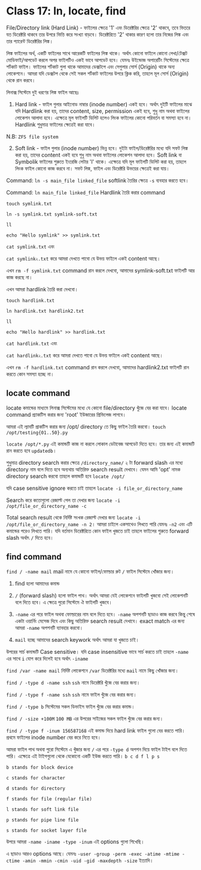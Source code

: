 # Class 17: ln, locate, find

File/Directory link (Hard Link) - ফাইলের ক্ষেত্রে '1' এবং ডিরেক্টরির ক্ষেত্রে '2' থাকবে, তবে ভিতরে যত ডিরেক্টরি থাকবে তার উপরে ভিত্তি করে সংখ্যা বাড়বে। ডিরেক্টরিতে '2' থাকার কারণ হলো তার নিজের লিঙ্ক এবং তার প্যারেন্ট ডিরেক্টরির লিঙ্ক।

লিঙ্ক ফাইলের অর্থ, একটি ফাইলের সাথে আরেকটি ফাইলের লিঙ্ক থাকে। অর্থাৎ কোনো ফাইলে কোনো লেখা/টেক্সট মোডিফাই/আপডেট করলে অপর ফাইলটিও একই ভাবে আপডেট হবে। যেমনঃ উইন্ডোজ অপারেটিং সিস্টেমের ক্ষেত্রে শর্টকাট ফাইল। ফাইলের শর্টকাট গুলা থাকে আমাদের ডেক্সটপে এবং সেগুলার সোর্স (Origin) থাকে অন্য লোকেশনে। আমরা যদি ডেক্সটপ থেকে সেই সকল শর্টকাট ফাইলের উপরে ক্লিক করি, তাহলে মূল সোর্স (Origin) থেকে রান করবে।

লিনাক্স সিস্টেমে দুই ধরণের লিঙ্ক ফাইল আছেঃ

1.  Hard link - ফাইল গুলার আইনোড নাম্বার (inode number) একই হবে। অর্থাৎ দুইটি ফাইলের মাঝে যদি Hardlink করা হয়, তাদের content, size, permission একই হবে, শুধু নাম অথবা ফাইলের লোকেশন আলাদা হবে। এক্ষেত্রে মূল ফাইলটি ডিলিট হলেও লিংক ফাইলের কোনো পরিবর্তন বা সমস্যা হবে না। Hardlink শুধুমাত্র ফাইলের ক্ষেত্রেই করা যাবে।

N.B: `ZFS file system`

2.  Soft link - ফাইল গুলার (inode number) ভিন্ন হবে। দুইটা ফাইল/ডিরেক্টরির মধ্যে যদি সফট লিঙ্ক করা হয়, তাদের content একই হবে শুধু নাম অথবা ফাইলের লোকেশন আলাদা হবে। Soft link বা Symbolik ফাইলের শুরুতে ইংরেজি লেটার 'l' থাকে। এক্ষেত্রে যদি মূল ফাইলটি ডিলিট করা হয়, তাহলে লিংক ফাইল কোনো কাজ করবে না। সফট লিঙ্ক, ফাইল এবং ডিরেক্টরি উভয়ের ক্ষেত্রেই করা যায়।

Command: `ln -s main_file linked_file` softlink তৈরির ক্ষেত্রে `-s` ব্যবহার করতে হবে।

Command: `ln main_file linked_file` Hardlink তৈরি করার command

`touch symlink.txt`

`ln -s symlink.txt symlink-soft.txt`

`ll`

`echo "Hello symlink" >> symlink.txt`

`cat symlink.txt` এবং

`cat symlink২.txt` করে আমরা দেখতে পাবো যে উভয় ফাইলে একই content আছে।

এখন `rm -f symlink.txt` command রান করলে দেখবো, আমাদের symlink-soft.txt ফাইলটি আর কাজ করছে না।

এখন আমরা hardlink তৈরি করা দেখবো।

`touch hardlink.txt`

`ln hardlink.txt hardlink2.txt`

`ll`

`echo "Hello hardlink" >> hardlink.txt`

`cat hardlink.txt` এবং

`cat hardlink২.txt` করে আমরা দেখতে পাবো যে উভয় ফাইলে একই content আছে।

এখন `rm -f hardlink.txt` command রান করলে দেখবো, আমাদের hardlink2.txt ফাইলটি রান করতে কোন সমস্যা হচ্ছে না।

## locate command

locate কমান্ডের মাধ্যমে লিনাক্স সিস্টেমের মধ্যে যে কোনো file/directory খুঁজে বের করা যাবে। locate command প্র্যাকটিস করার জন্য 'root' ইউজারের প্রিভিলেজ লাগবে।

আমরা এই ল্যাবটি প্রাকটিস করার জন্য /opt/ directory তে কিছু ফাইল তৈরি করবো।
`touch /opt/testing{01..50}.py`

`locate /opt/*.py` এই কমান্ডটি কাজ না করলে লোকাল ডেটাবেজ আপডেট দিতে হবে। তার জন্য এই কমান্ডটি রান করতে হবে `updatedb`।

শুধুমাত্র directory search করার ক্ষেত্রে `/directory_name/` ২ টা forward slash এর মধ্যে directory নাম বলে দিতে হবে অন্যথায় অতিরিক্ত search result দেখাবে। যেমন আমি 'opt' নামক directory search করবো তাহলে কমান্ডটি হবে `locate /opt/`

যদি case sensitive ignore করতে চাই তাহলে `locate -i file_or_directory_name`

Search করে কতোগুলো রেজাল্ট পেল তা দেখার জন্য
`locate -i /opt/file_or_directory_name -c`

Total search result থেকে নির্দিষ্ট সংখক রেজাল্ট দেখার জন্য `locate -i /opt/file_or_directory_name -n 2`। আমরা চাইলে একসাথেও লিখতে পারি যেমনঃ `-n2` এবং এটি কমান্ডের পরেও লিখতে পারি। যদি বর্তমান ডিরেক্টরিতে কোন ফাইল খুজতে চাই তাহলে ফাইলের শুরুতে forward slash অর্থাৎ `/` দিতে হবে।

## find command

`find / -name mail` mail নামে যে কোনো ফাইল/ফোল্ডার রুট `/` ফাইল সিস্টেমে খোঁজার জন্য।

1. find হলো আমাদের কমান্ড

2. `/` (forward slash) হলো ফাইল পাথ। অর্থাৎ আমরা যেই লোকেশনে ফাইলটি খুজবো সেই লোকেশনটি বলে দিতে হবে। এ ক্ষেত্রে পুরো সিস্টেমে ঐ ফাইলটি খুজবে।

3. `-name` এর পরে ফাইল অথবা ফোল্ডারের নাম বলে দিতে হবে। `-name` অপশনটি ছাডাও কাজ করবে কিন্তু শেষে একটা ওয়ার্নিং মেসেজ দিবে এবং কিছু অতিরিক্ত search result দেখাবে। exact match এর জন্য আমরা `-name` অপশনটি ব্যাবহার করবো।

4. `mail` হচ্ছে আমাদের search keywork অর্থাৎ আমরা যা খুজতে চাই।

উপরের সার্চ কমান্ডটি Case sensitive। যদি case insensitive ভাবে সার্চ করতে চাই তাহলে `-name` এর সাথে `i` যোগ করে দিলেই হবে অর্থাৎ `-iname`

`find /var -name mail` নির্দিষ্ট লোকেশনে `/var` ডিরেক্টরির মধ্যে `mail` নামে কিছু খোঁজার জন্য।

`find / -type d -name ssh` `ssh` নামে ডিরেক্টরি খুঁজে বের করার জন্য।

`find / -type f -name ssh` `ssh` নামে ফাইল খুঁজে বের করার জন্য।

`find / -type b` সিস্টেমের সকল ডিভাইস ফাইল খুঁজে বের করার কমান্ড।

`find / -size +100M` `100 MB` এর উপরের সাইজের সকল ফাইল খুঁজে বের করার জন্য।

`find / -type f -inum 156587168` এই কমান্ড দিয়ে hard link ফাইল গুলো বের করতে পারি। প্রথমে ফাইলের inode number বের করে নিতে হবে।

আমরা ফাইল পাথ অথবা পুরো সিস্টেমে এ খুঁজার জন্য `/` এর পরে `-type d` অপশন দিয়ে ফাইল টাইপ বলে দিতে পারি। এক্ষেত্রে এই টাইপগুলো থেকে যেকোনো একটি ইউজ করতে পারি। `b c d f l p s`

`b stands for block device`

`c stands for character`

`d stands for directory`

`f stands for file (regular file)`

`l stands for soft link file`

`p stands for pipe line file`

`s stands for socket layer file`

উপরে আমরা `-name -iname -type -inum` এই options গুলো শিখেছি।

এ ছাডাও আরও options আছে। যেমনঃ `-user -group -perm -exec -atime -mtime -ctime -amin -mmin -cmin -uid -gid -maxdepth -size` ইত্যাদি।
